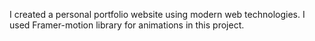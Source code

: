 I created a personal portfolio website
using modern web technologies.
I used Framer-motion library for animations
in this project.
